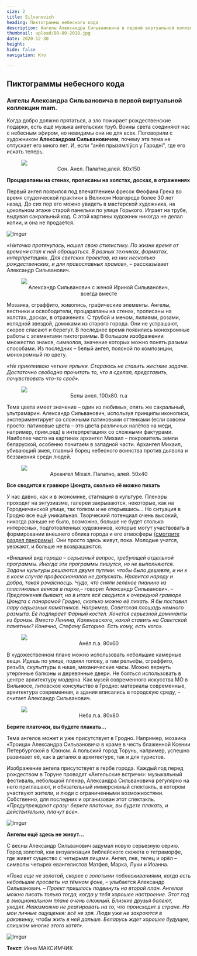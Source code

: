 ```yaml
---
size: 2
title: Silvanovich
heading: Пиктограммы небесного кода
description: Ангелы Александра Сильвановича в первой виртуальной коллекции mam.
thumbnail: upload/80-80-2018.jpg
date: 2020-12-30
height: 
hide: false
navigation: Кто

---
```

## **Пиктограммы небесного кода**

### Ангелы Александра Сильвановича в первой виртуальной коллекции mam. 

Когда добро должно прятаться, а зло пожирает рождественские подарки, есть ещё музыка ангельских труб. Воины света соединяют нас с небесным эфиром, но невидимы они не для всех. Поговорили с художником **Александром Сильвановичем**, почему эта тема не отпускает его много лет. И, если “анёл прызямліўся у Гародні”, где его искать теперь. 

<figure>
<!-- Поменять 6vagtlT.jpeg на нужный -->
<img src="https://i.imgur.com/VYQ5nUW.jpg">
<figcaption style="text-align: center;">Сон. Анел. Палатно,алей. 80х150</figcaption>
</figure>

**Процарапаны на стенах, прописаны на холстах, досках, в отражениях** 

Первый ангел появился под впечатлением фресок Феофана Грека во время студенческой практики в Великом Новгороде более 30 лет назад. До сих пор его можно увидеть в мастерской художника, на цокольном этаже старой панельки по улице Горького. Играет на трубе, выдувая сакральный код. С этой картины художник никогда не делал копии, и она не продается.

![Imgur](https://i.imgur.com/fVOzv1H.jpg)

_«Ниточка протянулась, нашел свою стилистику. По жизни время от времени стал к ней обращаться. В разных техниках, форматах, интерпретациях. Для светских проектов, из них несколько рождественских, и для православных храмов»,_ – рассказывает Александр Сильванович. 

<figure>
<!-- Поменять 6vagtlT.jpeg на нужный -->
<img src="https://i.imgur.com/6WVAnOB.jpg">
<figcaption style="text-align: center;">Александр Сильванович с женой Ириной Сильванович, всегда вместе</figcaption>
</figure>

Мозаика, сграффито, живопись, графические элементы. Ангелы, вестники и освободители, процарапаны на стенах, прописаны на холстах, досках, в отражениях. С трубой и мечом, лилиями, розами, колядной звездой, домиками из старого города. Они не устрашают, скорее спасают и берегут. В последнее время появились монохромные работы с элементами пиктограммы. В большом изображении множество знаков, символов, значение которых можно понять разыми способами. Из последних – белый ангел, поясной по композиции, монохромный по цвету.

_«Не приклеиваю четкие ярлыки. Стараюсь не ставить жесткие задачи. Достаточно свободно прочитать то, что я сделал, представить, почувствовать что-то своё»._

<figure>
<!-- Поменять 6vagtlT.jpeg на нужный -->
<img src="https://i.imgur.com/wFxSNEc.jpg">
<figcaption style="text-align: center;">Белы анел. 100х80. п.а</figcaption>
</figure>

Тема цвета имеет значение – один из любимых, опять же сакральный, ультрамарин. Александр Сильванович, используя принципы иконописи, экспериментирует со сложными патиновыми оттенками (если совсем просто: патиновые цвета – это цвета различных налётов на меди, например, прим.ред) в интерпретациях со сложными фактурами. 
Наиболее часто на картинах архангел Михаил – покровитель земли беларуской, особенно почитаем в западной части. Архангел Михаил, убивающий змея, главный борец небесного воинства против дьявола и беззакония среди людей.

<figure>
<!-- Поменять 6vagtlT.jpeg на нужный -->
<img src="https://i.imgur.com/SCD1uaQ.jpg">
<figcaption style="text-align: center;">Архангел Міхаіл. Палатно, алей. 50х40</figcaption>
</figure>

**Все сводится к гравюре Цюндта, сколько её можно пихать**

У нас давно, как и в экономике, стагнация в культуре. Пленэры проходят на энтузиазме, галереи закрываются, некоторые, как на Городничанской улице, так толком и не открывшись… Но ситуация в Гродно все ещё уникальная. Творческий потенциал очень высокий, никогда раньше не было, возможно, больше не будет столько интересных, подготовленных художников, которые могут участвовать в формировании внешнего облика города и его атмосферы [(смотрите раздел панорамы)](https://mamgrodno.netlify.app/panorama/). Они просто здесь живут, пока. Молодые учатся, уезжают, и больше не возвращаются. 

_«Внешний вид города – серьезный вопрос, требующей отдельной программы. Иногда эти программы пишутся, но не выполняются. Задачи культуры решаются двумя путями: чтобы было дешевле, и ни к в коем случае профессионалов не допускать. Нравится народу и добра, такая рэчаіснасць. Чудо, что сняли зелёное пианино из пластиковых венков в парке,_– говорит Александр Сильванович. _– Предложения бывают, но в итоге всё сводится к очередной гравюре Цюндта с панорамой Гродно, сколько можно её пихать. Я бы поставил пару серьезных памятников. Например, Советская площадь немного размыта. Её подпирает Фарный костел. Хочется серьезной доминанты из бронзы.  Вместо Ленина, Калиновского, какой ставить на Советской памятник? Конечно, Стефану Баторию. Есть кому, есть кого»._

<figure>
<!-- Поменять 6vagtlT.jpeg на нужный -->
<img src="https://i.imgur.com/gmjTzVd.jpg">
<figcaption style="text-align: center;">Анёл.п.а. 80х60</figcaption>
</figure>

В художественном плане можно использовать небольшие камерные вещи. Идешь по улице, поднял голову, а там рельефы, сграффито, резьба, скульптуры в нише, механические часы. Можно вернуть утерянные балконы и деревянные двери. Не бояться использовать в центре архитектуру модерна. Как музей современного искусства МО в Вильнюсе, литовское консульство в Гродно: материалы современные, архитектура современная, а здания вписались в городскую среду, –  считает Александр Сильванович.

<figure>
<!-- Поменять 6vagtlT.jpeg на нужный -->
<img src="https://i.imgur.com/pGHTAjE.jpg">
<figcaption style="text-align: center;">Неба.п.а. 80х80</figcaption>
</figure>

**Берите платочки, вы будете плакать…**

Тема ангелов может и уже присутствует в Гродно. Например, мозаика «Троица» Александра Сильвановича в храме в честь блаженной Ксении Петербургской в Южном. А польский город Торунь, например, успешно развивает её, как в деталях в архитектуре, так и для туристов. 

Изображение ангела присутствует в гербе города. Каждый год перед рождеством в Торуне проводят «Ангельские встречи»: музыкальный фестиваль, небольшой пленэр, Александра Сильвановича регулярно на него приглашают, и обязательный иммерсивный спектакль, в котором участвуют жители, и люди с ограниченными возможностями. Собственно, для последних и организован этот спектакль.  _«Предупреждают сразу: берите платочки, вы будете плакать, и действительно, плачут все»._ 

![Imgur](https://i.imgur.com/Q32rR1u.jpg)

**Ангелы ещё здесь не живут…**

С весны Александр Сильванович задумал новую серьезную серию.  Город золотой, как визуализация библейского сюжета о тетраморфе, где живет существо с четырьмя лицами. Ангел, лев, телец и орёл – символы четырех евангелистов Матфея, Марка, Луки и Иоанна. 

_«Пока еще не золотой, скорее с золотыми поблескиваниями, когда есть небольшие просветы на тёмном фоне,_ – улыбается Александр Сильванович. _– Проект пришлось подвинуть на второй план. Ангелов можно писать только тогда, когда у тебя хорошее настроение. Этот год в эмоциональном плане очень сложный. Близкие друзья болеют, уходят. Невозможно не реагировать на то, что происходит в стране. Но мои личные ощущения: всё не зря. Люди уже не закроются в раковинку, чтобы жить в ней дальше. Беларусь ждет хорошее будущее, слишком многие этого хотят»._

![Imgur](https://i.imgur.com/albWWhs.jpg)

**Текст**: Инна МАКСИМЧИК